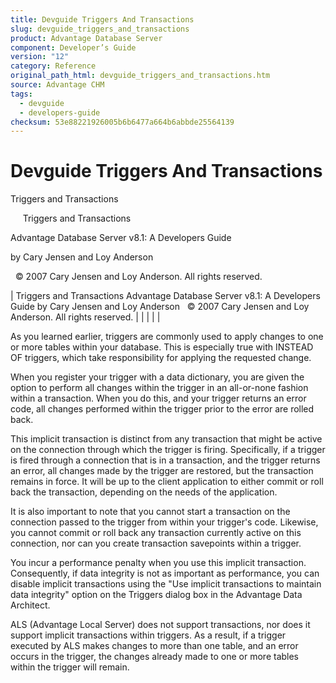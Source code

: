 ```yaml
---
title: Devguide Triggers And Transactions
slug: devguide_triggers_and_transactions
product: Advantage Database Server
component: Developer’s Guide
version: "12"
category: Reference
original_path_html: devguide_triggers_and_transactions.htm
source: Advantage CHM
tags:
  - devguide
  - developers-guide
checksum: 53e88221926005b6b6477a664b6abbde25564139
---
```


# Devguide Triggers And Transactions

Triggers and Transactions

     Triggers and Transactions

Advantage Database Server v8.1: A Developers Guide

by Cary Jensen and Loy Anderson

  © 2007 Cary Jensen and Loy Anderson. All rights reserved.

| Triggers and Transactions  Advantage Database Server v8.1: A Developers Guide  by Cary Jensen and Loy Anderson    © 2007 Cary Jensen and Loy Anderson. All rights reserved. |  |  |  |  |

As you learned earlier, triggers are commonly used to apply changes to one or more tables within your database. This is especially true with INSTEAD OF triggers, which take responsibility for applying the requested change.

When you register your trigger with a data dictionary, you are given the option to perform all changes within the trigger in an all-or-none fashion within a transaction. When you do this, and your trigger returns an error code, all changes performed within the trigger prior to the error are rolled back.

This implicit transaction is distinct from any transaction that might be active on the connection through which the trigger is firing. Specifically, if a trigger is fired through a connection that is in a transaction, and the trigger returns an error, all changes made by the trigger are restored, but the transaction remains in force. It will be up to the client application to either commit or roll back the transaction, depending on the needs of the application.

It is also important to note that you cannot start a transaction on the connection passed to the trigger from within your trigger's code. Likewise, you cannot commit or roll back any transaction currently active on this connection, nor can you create transaction savepoints within a trigger.

You incur a performance penalty when you use this implicit transaction. Consequently, if data integrity is not as important as performance, you can disable implicit transactions using the "Use implicit transactions to maintain data integrity" option on the Triggers dialog box in the Advantage Data Architect.

ALS (Advantage Local Server) does not support transactions, nor does it support implicit transactions within triggers. As a result, if a trigger executed by ALS makes changes to more than one table, and an error occurs in the trigger, the changes already made to one or more tables within the trigger will remain.
